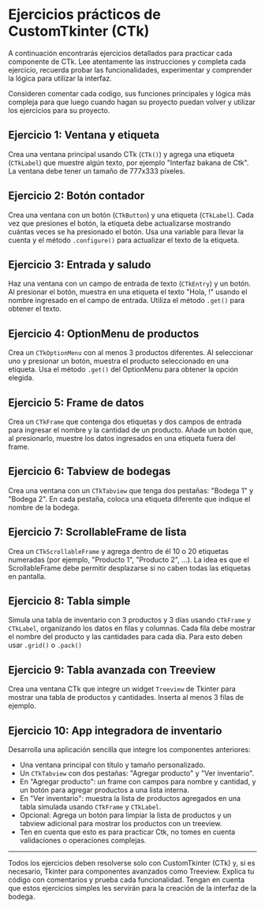 # Ejercicios prácticos de CustomTkinter (CTk)

A continuación encontrarás ejercicios detallados para practicar cada componente de CTk. Lee atentamente las instrucciones y completa cada ejercicio, recuerda probar las funcionalidades, experimentar y comprender la lógica para utilizar la interfaz.

Consideren comentar cada codigo, sus funciones principales y lógica más compleja para que luego cuando hagan su proyecto puedan volver y utilizar los ejercicios para su proyecto.

## Ejercicio 1: Ventana y etiqueta
Crea una ventana principal usando CTk (`CTk()`) y agrega una etiqueta (`CTkLabel`) que muestre algún texto, por ejemplo "Interfaz bakana de Ctk". La ventana debe tener un tamaño de 777x333 píxeles.

## Ejercicio 2: Botón contador
Crea una ventana con un botón (`CTkButton`) y una etiqueta (`CTkLabel`). Cada vez que presiones el botón, la etiqueta debe actualizarse mostrando cuántas veces se ha presionado el botón. Usa una variable para llevar la cuenta y el método `.configure()` para actualizar el texto de la etiqueta.

## Ejercicio 3: Entrada y saludo
Haz una ventana con un campo de entrada de texto (`CTkEntry`) y un botón. Al presionar el botón, muestra en una etiqueta el texto "Hola, <nombre>!" usando el nombre ingresado en el campo de entrada. Utiliza el método `.get()` para obtener el texto.

## Ejercicio 4: OptionMenu de productos
Crea un `CTkOptionMenu` con al menos 3 productos diferentes. Al seleccionar uno y presionar un botón, muestra el producto seleccionado en una etiqueta. Usa el método `.get()` del OptionMenu para obtener la opción elegida.

## Ejercicio 5: Frame de datos
Crea un `CTkFrame` que contenga dos etiquetas y dos campos de entrada para ingresar el nombre y la cantidad de un producto. Añade un botón que, al presionarlo, muestre los datos ingresados en una etiqueta fuera del frame.

## Ejercicio 6: Tabview de bodegas
Crea una ventana con un `CTkTabview` que tenga dos pestañas: "Bodega 1" y "Bodega 2". En cada pestaña, coloca una etiqueta diferente que indique el nombre de la bodega.

## Ejercicio 7: ScrollableFrame de lista
Crea un `CTkScrollableFrame` y agrega dentro de él 10 o 20 etiquetas numeradas (por ejemplo, "Producto 1", "Producto 2", ...). La idea es que el ScrollableFrame debe permitir desplazarse si no caben todas las etiquetas en pantalla.

## Ejercicio 8: Tabla simple
Simula una tabla de inventario con 3 productos y 3 días usando `CTkFrame` y `CTkLabel`, organizando los datos en filas y columnas. Cada fila debe mostrar el nombre del producto y las cantidades para cada día. Para esto deben usar `.grid()` o `.pack()`

## Ejercicio 9: Tabla avanzada con Treeview
Crea una ventana CTk que integre un widget `Treeview` de Tkinter para mostrar una tabla de productos y cantidades. Inserta al menos 3 filas de ejemplo.

## Ejercicio 10: App integradora de inventario
Desarrolla una aplicación sencilla que integre los componentes anteriores:
- Una ventana principal con título y tamaño personalizado.
- Un `CTkTabview` con dos pestañas: "Agregar producto" y "Ver inventario".
- En "Agregar producto": un frame con campos para nombre y cantidad, y un botón para agregar productos a una lista interna.
- En "Ver inventario": muestra la lista de productos agregados en una tabla simulada usando `CTkFrame` y `CTkLabel`.
- Opcional: Agrega un botón para limpiar la lista de productos y un tabview adicional para mostrar los productos con un treeview.
- Ten en cuenta que esto es para practicar Ctk, no tomes en cuenta validaciones o operaciones complejas.

---

Todos los ejercicios deben resolverse solo con CustomTkinter (CTk) y, si es necesario, Tkinter para componentes avanzados como Treeview. Explica tu código con comentarios y prueba cada funcionalidad. Tengan en cuenta que estos ejercicios simples les servirán para la creación de la interfaz de la bodega.